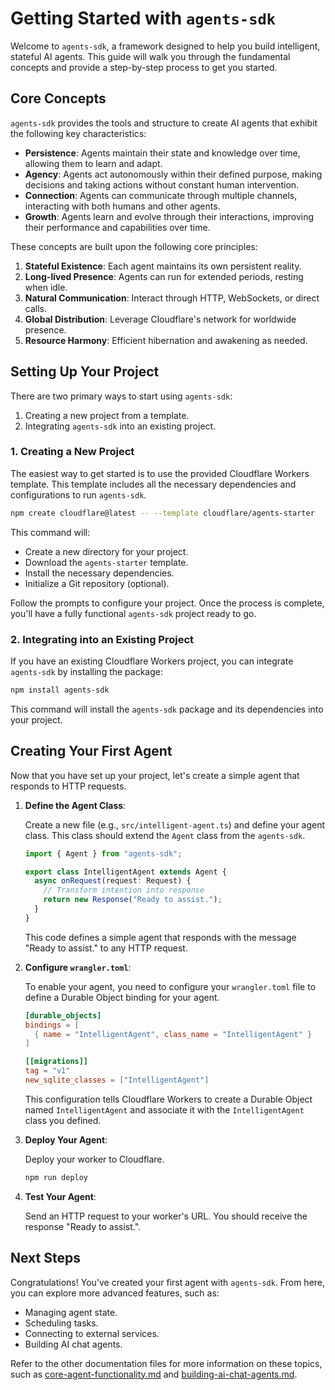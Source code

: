 # Getting Started with `agents-sdk`

Welcome to `agents-sdk`, a framework designed to help you build intelligent, stateful AI agents. This guide will walk you through the fundamental concepts and provide a step-by-step process to get you started.

## Core Concepts

`agents-sdk` provides the tools and structure to create AI agents that exhibit the following key characteristics:

- **Persistence**: Agents maintain their state and knowledge over time, allowing them to learn and adapt.
- **Agency**: Agents act autonomously within their defined purpose, making decisions and taking actions without constant human intervention.
- **Connection**: Agents can communicate through multiple channels, interacting with both humans and other agents.
- **Growth**: Agents learn and evolve through their interactions, improving their performance and capabilities over time.

These concepts are built upon the following core principles:

1.  **Stateful Existence**: Each agent maintains its own persistent reality.
2.  **Long-lived Presence**: Agents can run for extended periods, resting when idle.
3.  **Natural Communication**: Interact through HTTP, WebSockets, or direct calls.
4.  **Global Distribution**: Leverage Cloudflare's network for worldwide presence.
5.  **Resource Harmony**: Efficient hibernation and awakening as needed.

## Setting Up Your Project

There are two primary ways to start using `agents-sdk`:

1.  Creating a new project from a template.
2.  Integrating `agents-sdk` into an existing project.

### 1. Creating a New Project

The easiest way to get started is to use the provided Cloudflare Workers template. This template includes all the necessary dependencies and configurations to run `agents-sdk`.

```sh
npm create cloudflare@latest -- --template cloudflare/agents-starter
```

This command will:

- Create a new directory for your project.
- Download the `agents-starter` template.
- Install the necessary dependencies.
- Initialize a Git repository (optional).

Follow the prompts to configure your project. Once the process is complete, you'll have a fully functional `agents-sdk` project ready to go.

### 2. Integrating into an Existing Project

If you have an existing Cloudflare Workers project, you can integrate `agents-sdk` by installing the package:

```sh
npm install agents-sdk
```

This command will install the `agents-sdk` package and its dependencies into your project.

## Creating Your First Agent

Now that you have set up your project, let's create a simple agent that responds to HTTP requests.

1.  **Define the Agent Class**:

    Create a new file (e.g., `src/intelligent-agent.ts`) and define your agent class. This class should extend the `Agent` class from the `agents-sdk`.

    ```ts
    import { Agent } from "agents-sdk";

    export class IntelligentAgent extends Agent {
      async onRequest(request: Request) {
        // Transform intention into response
        return new Response("Ready to assist.");
      }
    }
    ```

    This code defines a simple agent that responds with the message "Ready to assist." to any HTTP request.

2.  **Configure `wrangler.toml`**:

    To enable your agent, you need to configure your `wrangler.toml` file to define a Durable Object binding for your agent.

    ```toml
    [durable_objects]
    bindings = [
      { name = "IntelligentAgent", class_name = "IntelligentAgent" }
    ]

    [[migrations]]
    tag = "v1"
    new_sqlite_classes = ["IntelligentAgent"]
    ```

    This configuration tells Cloudflare Workers to create a Durable Object named `IntelligentAgent` and associate it with the `IntelligentAgent` class you defined.

3.  **Deploy Your Agent**:

    Deploy your worker to Cloudflare.

    ```sh
    npm run deploy
    ```

4.  **Test Your Agent**:

    Send an HTTP request to your worker's URL. You should receive the response "Ready to assist.".

## Next Steps

Congratulations! You've created your first agent with `agents-sdk`. From here, you can explore more advanced features, such as:

- Managing agent state.
- Scheduling tasks.
- Connecting to external services.
- Building AI chat agents.

Refer to the other documentation files for more information on these topics, such as [core-agent-functionality.md](core-agent-functionality.md) and [building-ai-chat-agents.md](building-ai-chat-agents.md).

